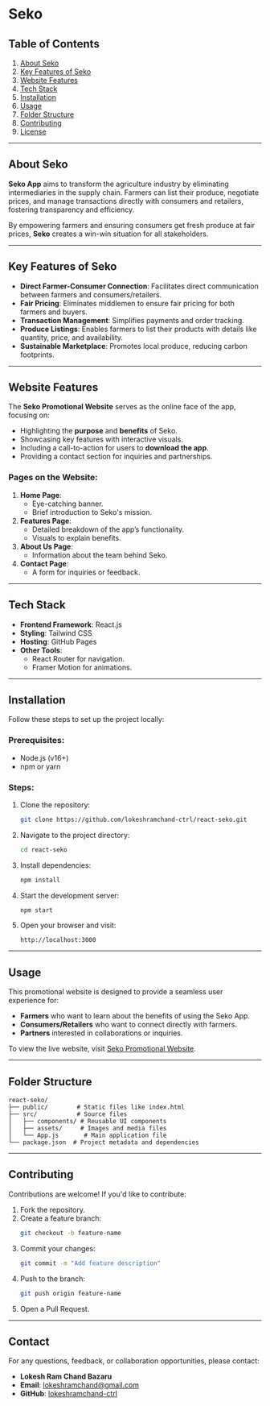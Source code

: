 # Seko 

## Table of Contents

1. [About Seko](#about-seko)
2. [Key Features of Seko](#key-features-of-seko)
3. [Website Features](#website-features)
4. [Tech Stack](#tech-stack)
5. [Installation](#installation)
6. [Usage](#usage)
7. [Folder Structure](#folder-structure)
8. [Contributing](#contributing)
9. [License](#license)

---

## About Seko

**Seko App** aims to transform the agriculture industry by eliminating intermediaries in the supply chain. Farmers can list their produce, negotiate prices, and manage transactions directly with consumers and retailers, fostering transparency and efficiency.

By empowering farmers and ensuring consumers get fresh produce at fair prices, **Seko** creates a win-win situation for all stakeholders.

---

## Key Features of Seko

- **Direct Farmer-Consumer Connection**: Facilitates direct communication between farmers and consumers/retailers.
- **Fair Pricing**: Eliminates middlemen to ensure fair pricing for both farmers and buyers.
- **Transaction Management**: Simplifies payments and order tracking.
- **Produce Listings**: Enables farmers to list their products with details like quantity, price, and availability.
- **Sustainable Marketplace**: Promotes local produce, reducing carbon footprints.

---

## Website Features

The **Seko Promotional Website** serves as the online face of the app, focusing on:

- Highlighting the **purpose** and **benefits** of Seko.
- Showcasing key features with interactive visuals.
- Including a call-to-action for users to **download the app**.
- Providing a contact section for inquiries and partnerships.

### Pages on the Website:

1. **Home Page**:
   - Eye-catching banner.
   - Brief introduction to Seko's mission.
2. **Features Page**:
   - Detailed breakdown of the app’s functionality.
   - Visuals to explain benefits.
3. **About Us Page**:
   - Information about the team behind Seko.
4. **Contact Page**:
   - A form for inquiries or feedback.

---

## Tech Stack

- **Frontend Framework**: React.js
- **Styling**: Tailwind CSS
- **Hosting**: GitHub Pages
- **Other Tools**:
  - React Router for navigation.
  - Framer Motion for animations.

---

## Installation

Follow these steps to set up the project locally:

### Prerequisites:
- Node.js (v16+)
- npm or yarn

### Steps:

1. Clone the repository:
   ```bash
   git clone https://github.com/lokeshramchand-ctrl/react-seko.git
   ```

2. Navigate to the project directory:
   ```bash
   cd react-seko
   ```

3. Install dependencies:
   ```bash
   npm install
   ```

4. Start the development server:
   ```bash
   npm start
   ```

5. Open your browser and visit:
   ```
   http://localhost:3000
   ```

---

## Usage

This promotional website is designed to provide a seamless user experience for:

- **Farmers** who want to learn about the benefits of using the Seko App.
- **Consumers/Retailers** who want to connect directly with farmers.
- **Partners** interested in collaborations or inquiries.

To view the live website, visit [Seko Promotional Website](https://lokeshramchand-ctrl.github.io/react-seko/).

---

## Folder Structure

```plaintext
react-seko/
├── public/        # Static files like index.html
├── src/           # Source files
│   ├── components/ # Reusable UI components
│   ├── assets/     # Images and media files
│   └── App.js       # Main application file
└── package.json  # Project metadata and dependencies
```

---

## Contributing

Contributions are welcome! If you'd like to contribute:

1. Fork the repository.
2. Create a feature branch:
   ```bash
   git checkout -b feature-name
   ```
3. Commit your changes:
   ```bash
   git commit -m "Add feature description"
   ```
4. Push to the branch:
   ```bash
   git push origin feature-name
   ```
5. Open a Pull Request.

---



## Contact

For any questions, feedback, or collaboration opportunities, please contact:

- **Lokesh Ram Chand Bazaru**
- **Email**: [lokeshramchand@gmail.com](lokeshramchand@gmail.com)
- **GitHub**: [lokeshramchand-ctrl](https://github.com/lokeshramchand-ctrl)



